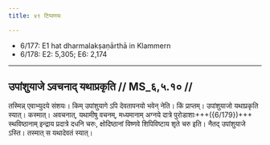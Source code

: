 ```yaml
---
title: ४९ टिप्पणयः

---
```

- 6/177: E1 hat dharmalakṣaṇārthā in Klammern
- 6/178: E2: 5,305; E6: 2,174

____________________________________________


## उपांशुयाजे ऽवचनाद् यथाप्रकृति // MS_६,५.१० //

तस्मिन्न् एवाभ्युदये संशयः। किम् उपांशुयागे ऽपि देवतापनयो भवेन् नेति। किं प्राप्तम्। उपांशुयाजो यथाप्रकृति स्यात्। कस्मात्। अवचनात्, यथामीषु वचनम्, मध्यमानाम् अग्नये दात्रे पुरोडाशाः+++({6/179})+++ स्थविष्ठानाम् इन्द्राय प्रदात्रे दधनि चरुः, क्षोदिष्ठानां विष्णवे शिपिविष्टाय शृते चरु इति। नैतद् उपांशुयाजे ऽस्ति। तस्मात् स यथादेवतं स्यात्।
